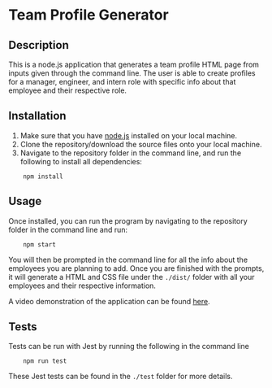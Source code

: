 # Team Profile Generator

## Description

This is a node.js application that generates a team profile HTML page from inputs given through the command line. The user is able to create profiles for a manager, engineer, and intern role with specific info about that employee and their respective role.

## Installation

1) Make sure that you have [node.js](https://nodejs.dev/) installed on your local machine.
2) Clone the repository/download the source files onto your local machine.
3) Navigate to the repository folder in the command line, and run the following to install all dependencies:

``` 
    npm install
```

## Usage

Once installed, you can run the program by navigating to the repository folder in the command line and run:

```
    npm start
```

You will then be prompted in the command line for all the info about the employees you are planning to add. Once you are finished with the prompts, it will generate a HTML and CSS file under the `./dist/` folder with all your employees and their respective information.

A video demonstration of the application can be found [here](https://youtu.be/5dQxCQfJv0E).

## Tests

Tests can be run with Jest by running the following in the command line

```
    npm run test
```

These Jest tests can be found in the `./test` folder for more details.